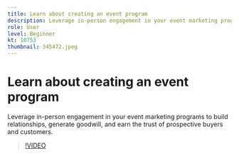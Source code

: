 ```yaml
---
title: Learn about creating an event program
description: Leverage in-person engagement in your event marketing programs to build relationships, generate goodwill, and earn the trust of prospective buyers and customers.
role: User
level: Beginner
kt: 10753
thumbnail: 345472.jpeg
---
```


# Learn about creating an event program

Leverage in-person engagement in your event marketing programs to build relationships, generate goodwill, and earn the trust of prospective buyers and customers.

>[!VIDEO](https://video.tv.adobe.com/v/345472/?quality=12&learn=on)
